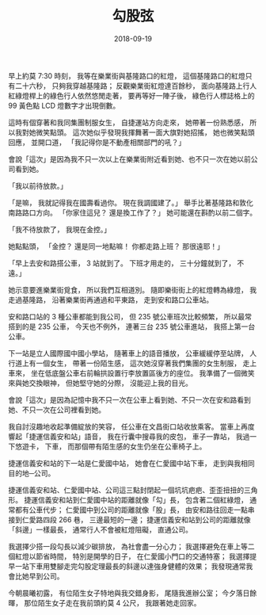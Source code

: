 ﻿---
layout: post
title: 勾股弦
date: 2018-09-19
category: 謅
tags: [同事]
---

早上約莫 7:30 時刻，
我等在樂業街與基隆路口的紅燈，
這個基隆路口的紅燈只有二十六秒，
只夠我穿越基隆路；
反觀樂業街紅燈達百餘秒，
面向基隆路上行人紅綠燈桿上的綠色行人依然悠閒走著，
要再等好一陣子後，
綠色行人標誌格上的 99 黃色點 LCD 燈數字才出現倒數。

<!--more-->
這時有個穿著和我同集團制服女生，
自捷運站方向走來，
她帶著一份熟悉感，
所以我對她微笑點頭。
這次她似乎發現我揮舞著一面大旗對她招搖，
她也微笑點頭回應，
並開口道，
「我記得你是不動產相關部門的吼？」

會說「這次」是因為我不只一次以上在樂業街附近看到她、也不只一次在她以前公司看到她。

「我以前待放款。」

「是嘛，
我就記得我在國壽看過你。
現在我調國建了。」
舉手比著基隆路和敦化南路路口方向。
「你家住這兒？
還是換工作了？」
她可能還在斟酌以前二個字。

「我不待放款了，
我現在金控。」

她點點頭，
「金控？
還是同一地點嘛！
你都走路上班？
那很遠耶！」

「早上去安和路搭公車，
3 站就到了。
下班才用走的，
三十分鐘就到了，
不遠。」

她示意要進樂業街覓食，
所以我們互相道別。
隨即樂街街上的紅燈轉為綠燈，
我走過基隆路，
沿著樂業街再通過和平東路，
走到安和路口公車站。

安和路口站的 3 種公車都能到我公司，
但 235 號公車班次比較頻繁，
所以最常搭到的是 235 公車，
今天也不例外，
連著三台 235 號公車進站，
我搭上第一台公車。

下一站是立人國際國中國小學站，
隨著車上的語音播放，
公車緩緩停至站牌，
人行道上有一個女生，
帶著一份陌生感，
這次她沒穿著我們集團的女生制服，
走上車來，
坐在低底盤公車右前輪拱設置行李放置區後方的座位。
我準備了一個微笑來與她交換眼神，
但她堅守她的分際，
沒能迎上我的目光。

會說「這次」是因為記憶中我不只一次在公車上看到她、不只一次在安和路看到她、不只一次在公司裡看到她。

我自討沒趣地收起準備綻放的笑容，
任公車在文昌街口站收放乘客。
當車上再度響起「捷運信義安和站」語音，
我在行囊中搜尋我的皮包，
車子一靠站，
我過一下悠遊卡，
下車，
而那個帶有陌生感的女生仍坐在公車椅子上。

捷運信義安和站的下一站是仁愛國中站，
她會在仁愛國中站下車，
走到與我相同目的地─公司。

捷運信義安和站、仁愛國中站、公司這三點封閉起一個坑坑疤疤、歪歪扭扭的三角形。
捷運信義安和站到仁愛國中站的距離就像「勾」長，
包含著二個紅綠燈，
通常都有公車代步；
仁愛國中到公司的距離就像「股」長，
由安和路往回走一點串接到仁愛路四段 266 巷，
三邊最短的一邊；
捷運信義安和站到公司的距離就像「斜邊」一樣最長，
通常行人不會被紅燈阻礙，
直通公司。

我選擇少搭一段勾長以減少碳排放，
為社會盡一分心力；
我選擇避免在車上等二個紅燈以節省時間，
特別是開學的日子，
在仁愛國小門口的交通特塞；
我選擇提早一站下車用雙腳走完勾股定理最長的斜邊以達強身健體的效果；
我發現通常我會比她早到公司。

今朝晨曦初露，
有位陌生女子特地與我交錯身影，
尾隨我進辦公室；
今夕落日餘暉，
那位陌生女子走在我前頭約莫 4 公尺，
我跟著她走回家。